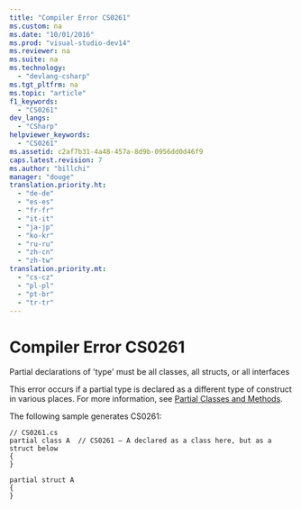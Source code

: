 ```yaml
---
title: "Compiler Error CS0261"
ms.custom: na
ms.date: "10/01/2016"
ms.prod: "visual-studio-dev14"
ms.reviewer: na
ms.suite: na
ms.technology: 
  - "devlang-csharp"
ms.tgt_pltfrm: na
ms.topic: "article"
f1_keywords: 
  - "CS0261"
dev_langs: 
  - "CSharp"
helpviewer_keywords: 
  - "CS0261"
ms.assetid: c2af7b31-4a48-457a-8d9b-0956dd0d46f9
caps.latest.revision: 7
ms.author: "billchi"
manager: "douge"
translation.priority.ht: 
  - "de-de"
  - "es-es"
  - "fr-fr"
  - "it-it"
  - "ja-jp"
  - "ko-kr"
  - "ru-ru"
  - "zh-cn"
  - "zh-tw"
translation.priority.mt: 
  - "cs-cz"
  - "pl-pl"
  - "pt-br"
  - "tr-tr"
---
```

# Compiler Error CS0261
Partial declarations of 'type' must be all classes, all structs, or all interfaces  
  
 This error occurs if a partial type is declared as a different type of construct in various places. For more information, see [Partial Classes and Methods](../Topic/Partial%20Classes%20and%20Methods%20\(C%23%20Programming%20Guide\).md).  
  
 The following sample generates CS0261:  
  
```  
// CS0261.cs  
partial class A  // CS0261 – A declared as a class here, but as a struct below  
{  
}  
  
partial struct A  
{  
}  
```